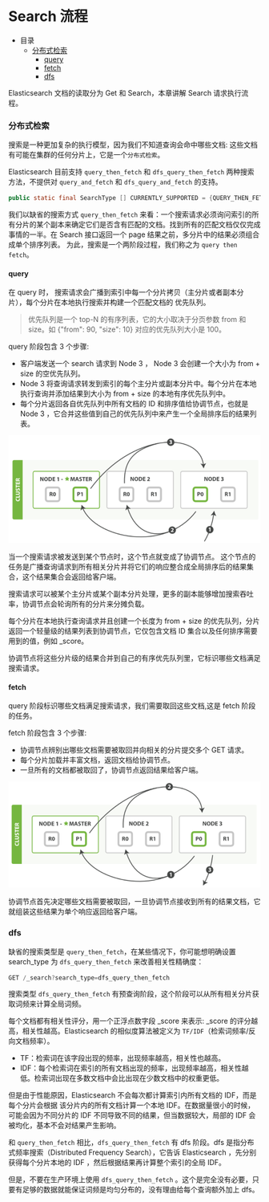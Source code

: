 # Search 流程

- 目录
    - [分布式检索](#分布式检索)
        - [query](#query)
        - [fetch](#fetch)
        - [dfs](#dfs)

Elasticsearch 文档的读取分为 Get 和 Search，本章讲解 Search 请求执行流程。

### 分布式检索

搜索是一种更加复杂的执行模型，因为我们不知道查询会命中哪些文档: 这些文档有可能在集群的任何分片上，它是一个`分布式检索`。

Elasticsearch 目前支持 `query_then_fetch` 和 `dfs_query_then_fetch` 两种搜索方法，不提供对 `query_and_fetch` 和 `dfs_query_and_fetch` 的支持。

```java
public static final SearchType [] CURRENTLY_SUPPORTED = {QUERY_THEN_FETCH, DFS_QUERY_THEN_FETCH};
```

我们以缺省的搜索方式 `query_then_fetch` 来看：一个搜索请求必须询问索引的所有分片的某个副本来确定它们是否含有匹配的文档。找到所有的匹配文档仅仅完成事情的一半。在 Search 接口返回一个 page 结果之前，多分片中的结果必须组合成单个排序列表。 为此，搜索是一个两阶段过程，我们称之为 `query then fetch`。

#### query

在 query 时， 搜索请求会广播到索引中每一个分片拷贝（主分片或者副本分片），每个分片在本地执行搜索并构建一个匹配文档的 优先队列。

> 优先队列是一个 top-N 的有序列表，它的大小取决于分页参数 from 和 size。如 {"from": 90, "size": 10} 对应的优先队列大小是 100。

query 阶段包含 3 个步骤:

- 客户端发送一个 search 请求到 Node 3 ， Node 3 会创建一个大小为 from + size 的空优先队列。
- Node 3 将查询请求转发到索引的每个主分片或副本分片中。每个分片在本地执行查询并添加结果到大小为 from + size 的本地有序优先队列中。
- 每个分片返回各自优先队列中所有文档的 ID 和排序值给协调节点，也就是 Node 3 ，它合并这些值到自己的优先队列中来产生一个全局排序后的结果列表。

<div align="left">
    <img src="https://github.com/lazecoding/Note/blob/main/images/es/query阶段流程.png" width="600px">
</div>

当一个搜索请求被发送到某个节点时，这个节点就变成了协调节点。 这个节点的任务是广播查询请求到所有相关分片并将它们的响应整合成全局排序后的结果集合，这个结果集合会返回给客户端。

搜索请求可以被某个主分片或某个副本分片处理，更多的副本能够增加搜索吞吐率，协调节点会轮询所有的分片来分摊负载。

每个分片在本地执行查询请求并且创建一个长度为 from + size 的优先队列，分片返回一个轻量级的结果列表到协调节点，它仅包含文档 ID 集合以及任何排序需要用到的值，例如 _score。

协调节点将这些分片级的结果合并到自己的有序优先队列里，它标识哪些文档满足搜索请求。

#### fetch

query 阶段标识哪些文档满足搜索请求，我们需要取回这些文档,这是 fetch 阶段的任务。

fetch 阶段包含 3 个步骤:

- 协调节点辨别出哪些文档需要被取回并向相关的分片提交多个 GET 请求。
- 每个分片加载并丰富文档，返回文档给协调节点。
- 一旦所有的文档都被取回了，协调节点返回结果给客户端。

<div align="left">
    <img src="https://github.com/lazecoding/Note/blob/main/images/es/fetch阶段流程.png" width="600px">
</div>

协调节点首先决定哪些文档需要被取回，一旦协调节点接收到所有的结果文档，它就组装这些结果为单个响应返回给客户端。

### dfs

缺省的搜索类型是 `query_then_fetch`，在某些情况下，你可能想明确设置 search_type 为 `dfs_query_then_fetch`  来改善相关性精确度：

```C
GET /_search?search_type=dfs_query_then_fetch
```

搜索类型 `dfs_query_then_fetch` 有预查询阶段，这个阶段可以从所有相关分片获取词频来计算全局词频。

每个文档都有相关性评分，用一个正浮点数字段 _score 来表示: _score 的评分越高，相关性越高。Elasticsearch 的相似度算法被定义为 `TF/IDF`（检索词频率/反向文档频率）。

- TF：检索词在该字段出现的频率，出现频率越高，相关性也越高。
- IDF：每个检索词在索引的所有文档出现的频率，出现频率越高，相关性越低。检索词出现在多数文档中会比出现在少数文档中的权重更低。

但是由于性能原因，Elasticsearch 不会每次都计算索引内所有文档的 IDF，而是每个分片会根据 该分片内的所有文档计算一个本地 IDF。在数据量很小的时候，可能会因为不同分片的 IDF 不同导致不同的结果，但当数据较大，局部的 IDF 会被均化，基本不会对结果产生影响。

和 `query_then_fetch`  相比，`dfs_query_then_fetch` 有 dfs 阶段。dfs 是指分布式频率搜索（Distributed Frequency Search），它告诉 Elasticsearch ，先分别获得每个分片本地的 IDF ，然后根据结果再计算整个索引的全局 IDF。

但是，不要在生产环境上使用 `dfs_query_then_fetch` 。这个是完全没有必要，只要有足够的数据就能保证词频是均匀分布的，没有理由给每个查询额外加上 dfs。